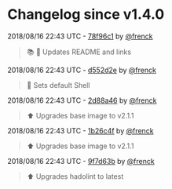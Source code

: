 # Changelog since v1.4.0

2018/08/16 22:43 UTC - [78f96c1](https://github.com/hassio-addons/addon-tor/commit/78f96c10dba9b8c3bee9967c899ca5f5e47e2a70) by [@frenck](https://github.com/frenck)
> :books: :shirt: Updates README and links 

2018/08/16 22:43 UTC - [d552d2e](https://github.com/hassio-addons/addon-tor/commit/d552d2ede0f1022b3b30b8ddce5972e53e13b2c0) by [@frenck](https://github.com/frenck)
> :whale: Sets default Shell 

2018/08/16 22:43 UTC - [2d88a46](https://github.com/hassio-addons/addon-tor/commit/2d88a46b6eb0ca0d0a61cf3c5c9c3cb6fa091674) by [@frenck](https://github.com/frenck)
> :arrow_up: Upgrades base image to v2.1.1 

2018/08/16 22:43 UTC - [1b26c4f](https://github.com/hassio-addons/addon-tor/commit/1b26c4fc70d1e3a0874b1bd1324fda4bacc78c7c) by [@frenck](https://github.com/frenck)
> :arrow_up: Upgrades base image to v2.1.1 

2018/08/16 22:43 UTC - [9f7d63b](https://github.com/hassio-addons/addon-tor/commit/9f7d63bc953f007fdf4e389ffa32a3ebc3ca6dee) by [@frenck](https://github.com/frenck)
> :arrow_up: Upgrades hadolint to latest 

